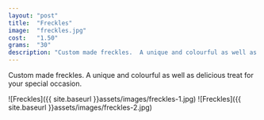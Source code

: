 ```yaml
---
layout: "post"
title:  "Freckles"
image: 	"freckles.jpg"
cost: 	"1.50"
grams:	"30"
description: "Custom made freckles.  A unique and colourful as well as delicious treat for your special occasion."
---
```


Custom made freckles.  A unique and colourful as well as delicious treat for your special occasion.

![Freckles]({{ site.baseurl }}assets/images/freckles-1.jpg)
![Freckles]({{ site.baseurl }}assets/images/freckles-2.jpg)
